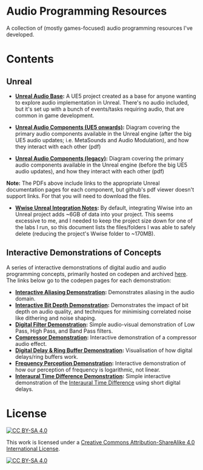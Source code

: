 # Audio Programming Resources

A collection of (mostly games-focused) audio programming resources I've developed.

# Contents

## Unreal
- **[Unreal Audio Base](https://github.com/NiallMoody/UnrealAudioBase):** A UE5 project created as a base for anyone wanting to explore audio implementation in Unreal. There's no audio included, but it's set up with a bunch of events/tasks requiring audio, that are common in game development.

- **[Unreal Audio Components (UE5 onwards)](/Unreal/exported/UE5%20Audio%20Schematic%20-%20New.pdf):** Diagram covering the primary audio components available in the Unreal engine (after the big UE5 audio updates; i.e. MetaSounds and Audio Modulation), and how they interact with each other (pdf)

- **[Unreal Audio Components (legacy)](/Unreal/exported/UE5%20Audio%20Schematic%20-%20Legacy.pdf):** Diagram covering the primary audio components available in the Unreal engine (before the big UE5 audio updates), and how they interact with each other (pdf)


**Note:** The PDFs above include links to the appropriate Unreal documentation pages for each component, but github's pdf viewer doesn't support links. For that you will need to download the files.

- **[Wwise Unreal Integration Notes](/Unreal/Wwise%20Unreal%20Integration%20Notes.md):** By default, integrating Wwise into an Unreal project adds ~6GB of data into your project. This seems excessive to me, and I needed to keep the project size down for one of the labs I run, so this document lists the files/folders I was able to safely delete (reducing the project's Wwise folder to ~170MB).

## Interactive Demonstrations of Concepts
A series of interactive demonstrations of digital audio and audio programming concepts, primarily hosted on codepen and archived [here](/Interactive%20Demos). The links below go to the codepen pages for each demonstration:

- **[Interactive Aliasing Demonstration](https://codepen.io/NiallMoody/full/wvamwXM):** Demonstrates aliasing in the audio domain.
- **[Interactive Bit Depth Demonstration](https://codepen.io/NiallMoody/full/bGENBOz):** Demonstrates the impact of bit depth on audio quality, and techniques for minimising correlated noise like dithering and noise shaping.
- **[Digital Filter Demonstration](https://codepen.io/NiallMoody/full/abZmVwq):** Simple audio-visual demonstration of Low Pass, High Pass, and Band Pass filters.
- **[Compressor Demonstration](https://codepen.io/NiallMoody/full/rNLMoXg):** Interactive demonstration of a compressor audio effect.
- **[Digital Delay & Ring Buffer Demonstration](https://codepen.io/NiallMoody/full/JjJwwLX):** Visualisation of how digital delays/ring buffers work.
- **[Frequency Perception Demonstration](https://codepen.io/NiallMoody/full/mdxjKmw):** Interactive demonstration of how our perception of frequency is logarithmic, not linear.
- **[Interaural Time Difference Demonstration](https://codepen.io/NiallMoody/full/abKbEdR):** Simple interactive demonstration of the [Interaural Time Difference](https://en.wikipedia.org/wiki/Interaural_time_difference) using short digital delays.

# License
[![CC BY-SA 4.0][cc-by-sa-shield]][cc-by-sa]

This work is licensed under a
[Creative Commons Attribution-ShareAlike 4.0 International License][cc-by-sa].

[![CC BY-SA 4.0][cc-by-sa-image]][cc-by-sa]

[cc-by-sa]: http://creativecommons.org/licenses/by-sa/4.0/
[cc-by-sa-image]: https://licensebuttons.net/l/by-sa/4.0/88x31.png
[cc-by-sa-shield]: https://img.shields.io/badge/License-CC%20BY--SA%204.0-lightgrey.svg
